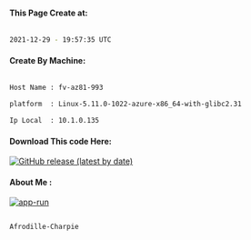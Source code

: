 
   
#### This Page Create at:

```bash

2021-12-29 - 19:57:35 UTC

```

#### Create By Machine:

```bash

Host Name : fv-az81-993

platform  : Linux-5.11.0-1022-azure-x86_64-with-glibc2.31

Ip Local  : 10.1.0.135

```
#### Download This code Here:

[![GitHub release (latest by date)](https://img.shields.io/github/v/release/Afrodille-Charpie/App-Run-1?style=for-the-badge&label=Download)](https://github.com/Afrodille-Charpie/App-Run-1/releases) 

</p> 

#### About Me :

[![app-run](https://github.com/Afrodille-Charpie/App-Run-1/actions/workflows/app-run.yml/badge.svg)](https://github.com/Afrodille-Charpie/App-Run-1/actions/workflows/app-run.yml)

```bash

Afrodille-Charpie

```

